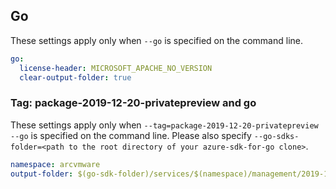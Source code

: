## Go

These settings apply only when `--go` is specified on the command line.

```yaml $(go)
go:
  license-header: MICROSOFT_APACHE_NO_VERSION
  clear-output-folder: true
```

### Tag: package-2019-12-20-privatepreview and go

These settings apply only when `--tag=package-2019-12-20-privatepreview --go` is specified on the command line.
Please also specify `--go-sdks-folder=<path to the root directory of your azure-sdk-for-go clone>`.

```yaml $(tag) == 'package-2019-12-20-privatepreview' && $(go)
namespace: arcvmware
output-folder: $(go-sdk-folder)/services/$(namespace)/management/2019-12-20-privatepreview/$(namespace)
```
